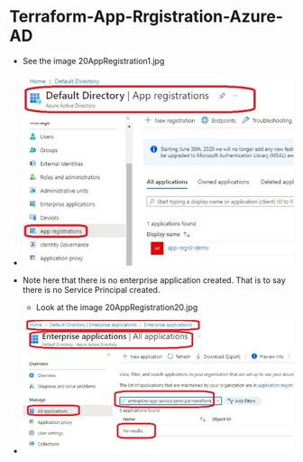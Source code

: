 # Terraform-App-Rrgistration-Azure-AD

- See the image 20AppRegistration1.jpg

- ![App Registrations](./images/20AppRegistration1.jpg)

- Note here that there is no enterprise application created. That is to say there is no Service Principal created.
    - Look at the image 20AppRegistration20.jpg

- ![Enterprise Apps](./images/20AppRegistration20.jpg)

